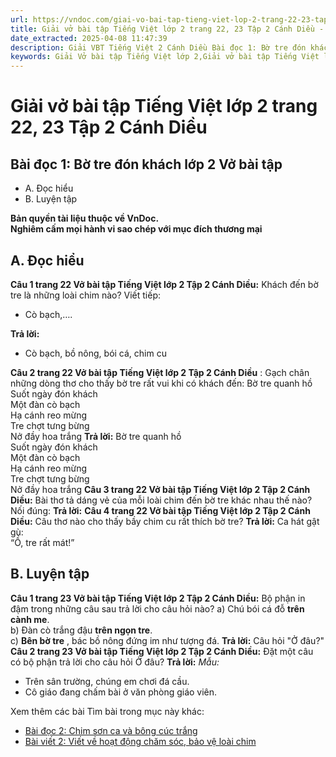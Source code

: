 ```yaml
---
url: https://vndoc.com/giai-vo-bai-tap-tieng-viet-lop-2-trang-22-23-tap-2-canh-dieu-321439
title: Giải vở bài tập Tiếng Việt lớp 2 trang 22, 23 Tập 2 Cánh Diều - VnDoc.com
date_extracted: 2025-04-08 11:47:39
description: Giải VBT Tiếng Việt 2 Cánh Diều Bài đọc 1: Bờ tre đón khách trang 22 được biên soạn nhằm giúp các em HS học tập tốt môn Tiếng Việt lớp 2 Cánh Diều. Mời các bạn tham khảo.
keywords: Giải Vở bài tập Tiếng Việt lớp 2,Giải vở bài tập Tiếng Việt lớp 2 trang 22 Tập 2 Cánh Diều,Giải Bài đọc 1 Bờ tre đón khách Vở bài tập,Bài 24 Những người bạn nhỏ lớp 2 Vở bài tập,Giải VBT Tiếng Việt lớp 2 Tập 2 trang 22 Cánh Diều,Giải Bài đọc 1 Bờ tre đón khách lớp 2 Cánh Diều,Giải vbt Tiếng Việt lớp 2
---
```


# Giải vở bài tập Tiếng Việt lớp 2 trang 22, 23 Tập 2 Cánh Diều
## **Bài đọc 1: Bờ tre đón khách lớp 2 Vở bài tập**
  * A. Đọc hiểu
  * B. Luyện tập 

**Bản quyền tài liệu thuộc về VnDoc.**  
**Nghiêm cấm mọi hành vi sao chép với mục đích thương mại**
## **A. Đọc hiểu**
**Câu 1 trang 22 Vở bài tập Tiếng Việt lớp 2 Tập 2 Cánh Diều:** Khách đến bờ tre là những loài chim nào? Viết tiếp:
  * Cò bạch,….

**Trả lời:**
  * Cò bạch, bồ nông, bói cá, chim cu

**Câu 2 trang 22 Vở bài tập Tiếng Việt lớp 2 Tập 2 Cánh Diều** : Gạch chân những dòng thơ cho thấy bờ tre rất vui khi có khách đến:
Bờ tre quanh hồ  
Suốt ngày đón khách  
Một đàn cò bạch  
Hạ cánh reo mừng  
Tre chợt tưng bừng  
Nở đầy hoa trắng
**Trả lời:**
Bờ tre quanh hồ  
Suốt ngày đón khách  
Một đàn cò bạch  
Hạ cánh reo mừng  
Tre chợt tưng bừng  
Nở đầy hoa trắng
**Câu 3 trang 22 Vở bài tập Tiếng Việt lớp 2 Tập 2 Cánh Diều:** Bài thơ tả dáng vẻ của mỗi loài chim đến bờ tre khác nhau thế nào?
Nối đúng:
**Trả lời:**
**Câu 4 trang 22 Vở bài tập Tiếng Việt lớp 2 Tập 2 Cánh Diều:** Câu thơ nào cho thấy bầy chim cu rất thích bờ tre?
**Trả lời:**
Ca hát gật gù:   
“Ồ, tre rất mát\!”
## **B. Luyện tập**
**Câu 1 trang 23 Vở bài tập Tiếng Việt lớp 2 Tập 2 Cánh Diều:** Bộ phận in đậm trong những câu sau trả lời cho câu hỏi nào?
a\) Chú bói cá đỗ **trên cành me**.  
b\) Đàn cò trắng đậu **trên ngọn tre**.  
c\) **Bên bờ tre** , bác bồ nông đứng im như tượng đá.
**Trả lời:**
Câu hỏi "Ở đâu?"
**Câu 2 trang 23 Vở bài tập Tiếng Việt lớp 2 Tập 2 Cánh Diều:** Đặt một câu có bộ phận trả lời cho câu hỏi Ở đâu?
**Trả lời:**
_Mẫu:_
  * Trên sân trường, chúng em chơi đá cầu.
  * Cô giáo đang chấm bài ở văn phòng giáo viên.

Xem thêm các bài Tìm bài trong mục này khác:
  * [Bài đọc 2: Chim sơn ca và bông cúc trắng](</giai-vo-bai-tap-tieng-viet-lop-2-trang-23-24-tap-2-canh-dieu-321445>)
  * [Bài viết 2: Viết về hoạt động chăm sóc, bảo vệ loài chim](</giai-vo-bai-tap-tieng-viet-lop-2-trang-24-tap-2-canh-dieu-321447>)

